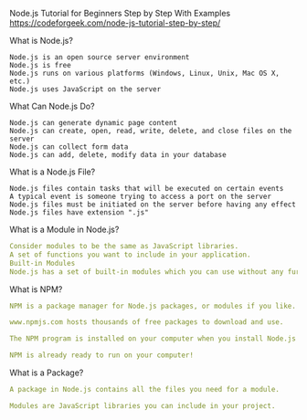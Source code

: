 Node.js Tutorial for Beginners Step by Step With Examples https://codeforgeek.com/node-js-tutorial-step-by-step/


What is Node.js?

    Node.js is an open source server environment
    Node.js is free
    Node.js runs on various platforms (Windows, Linux, Unix, Mac OS X, etc.)
    Node.js uses JavaScript on the server

What Can Node.js Do?

    Node.js can generate dynamic page content
    Node.js can create, open, read, write, delete, and close files on the server
    Node.js can collect form data
    Node.js can add, delete, modify data in your database

What is a Node.js File?

    Node.js files contain tasks that will be executed on certain events
    A typical event is someone trying to access a port on the server
    Node.js files must be initiated on the server before having any effect
    Node.js files have extension ".js"

What is a Module in Node.js?<br>
```yaml
Consider modules to be the same as JavaScript libraries.
A set of functions you want to include in your application.
Built-in Modules
Node.js has a set of built-in modules which you can use without any further installation.
```
What is NPM?
```yaml
NPM is a package manager for Node.js packages, or modules if you like.

www.npmjs.com hosts thousands of free packages to download and use.

The NPM program is installed on your computer when you install Node.js

NPM is already ready to run on your computer!

```

What is a Package?
```yaml
A package in Node.js contains all the files you need for a module.

Modules are JavaScript libraries you can include in your project.

```

